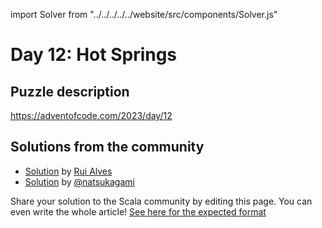 import Solver from "../../../../../website/src/components/Solver.js"

# Day 12: Hot Springs

## Puzzle description

https://adventofcode.com/2023/day/12

## Solutions from the community

- [Solution](https://github.com/xRuiAlves/advent-of-code-2023/blob/main/Day12.scala) by [Rui Alves](https://github.com/xRuiAlves/)
- [Solution](https://git.dtth.ch/nki/aoc2023/src/branch/master/Day12.scala) by [@natsukagami](https://github.com/natsukagami/)

Share your solution to the Scala community by editing this page.
You can even write the whole article! [See here for the expected format](https://github.com/scalacenter/scala-advent-of-code/discussions/424)
